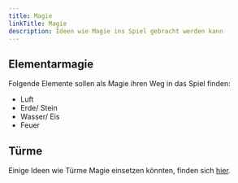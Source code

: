 ```yaml
---
title: Magie
linkTitle: Magie
description: Ideen wie Magie ins Spiel gebracht werden kann
---
```


## Elementarmagie

Folgende Elemente sollen als Magie ihren Weg in das Spiel finden:

- Luft
- Erde/ Stein
- Wasser/ Eis
- Feuer

## Türme

Einige Ideen wie Türme Magie einsetzen könnten, finden sich [hier](../../../docs/ideas/towers/#feuerwasserlufterde-turm).